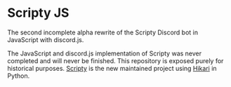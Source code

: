 # Scripty JS

The second incomplete alpha rewrite of the Scripty Discord bot in JavaScript with discord.js.

The JavaScript and discord.js implementation of Scripty was never completed and will never be finished. This repository is exposed purely for historical purposes. [Scripty](https://github.com/scriptydev) is the new maintained project using [Hikari](https://hikari-py.dev) in Python.
